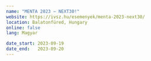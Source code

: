 ```yaml
---
name: "MENTA 2023 – NEXT30!"
website: https://ivsz.hu/esemenyek/menta-2023-next30/
location: Balatonfüred, Hungary
online: false
lang: Magyar

date_start: 2023-09-19
date_end:   2023-09-20
---
```

